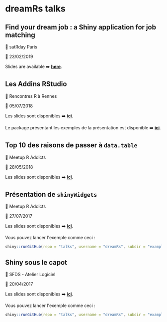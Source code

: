 # dreamRs talks



## Find your dream job : a Shiny application for job matching

:round_pushpin: satRday Paris

:date: 23/02/2019

Slides are available :arrow_right: [**here**](https://github.com/dreamRs/talks/blob/master/20190223_Satrday_POCTINDER.pdf).





## Les Addins RStudio

:round_pushpin: Rencontres R à Rennes

:date: 05/07/2018

Les slides sont disponibles :arrow_right: [**ici**](https://github.com/dreamRs/talks/blob/master/20180407_RencontresR_Addins.pdf).

Le package présentant les exemples de la présentation est disponible :arrow_right: [**ici**](https://github.com/dreamRs/rr2018addins).




## Top 10 des raisons de passer à `data.table` 

:round_pushpin:  Meetup R Addicts 

:date: 28/05/2018

Les slides sont disponibles :arrow_right: [**ici**](https://github.com/dreamRs/talks/blob/master/20180528_RAddicts_datatable.pdf).





## Présentation de `shinyWidgets`

:round_pushpin: Meetup R Addicts 

:date: 27/07/2017

Les slides sont disponibles :arrow_right: [**ici**](https://github.com/dreamRs/talks/blob/master/20170712_RAddicts_shinyWidgets.pdf).

Vous pouvez lancer l'exemple comme ceci :

```r
shiny::runGitHub(repo = "talks", username = "dreamRs", subdir = "examples/meetup_shiny_onInputChange.R")
```




## Shiny sous le capot

:round_pushpin: SFDS - Atelier Logiciel

:date: 20/04/2017

Les slides sont disponibles :arrow_right: [**ici**](https://github.com/dreamRs/talks/blob/master/20170420_SFDS_ShinySousLeCapot.pdf).

Vous pouvez lancer l'exemple comme ceci :

```r
shiny::runGitHub(repo = "talks", username = "dreamRs", subdir = "examples/sfds_shiny_auto_update.R")
```
